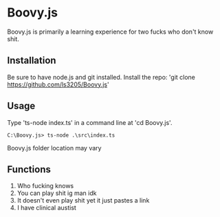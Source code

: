# Boovy.js
Boovy.js is primarily a learning experience for two fucks who don't know shit.

## Installation
Be sure to have node.js and git installed.
Install the repo: 'git clone https://github.com/ls3205/Boovy.js'

## Usage
Type 'ts-node index.ts' in a command line at 'cd Boovy.js'.
```
C:\Boovy.js> ts-node .\src\index.ts
```
Boovy.js folder location may vary

## Functions
1. Who fucking knows
2. You can play shit ig man idk
3. It doesn't even play shit yet it just pastes a link
4. I have clinical austist